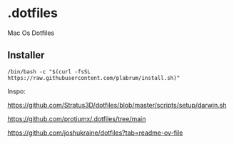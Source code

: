 # .dotfiles

Mac Os Dotfiles

## Installer

`/bin/bash -c "$(curl -fsSL https://raw.githubusercontent.com/plabrum/install.sh)"`

Inspo:

https://github.com/Stratus3D/dotfiles/blob/master/scripts/setup/darwin.sh

https://github.com/protiumx/.dotfiles/tree/main

https://github.com/joshukraine/dotfiles?tab=readme-ov-file
